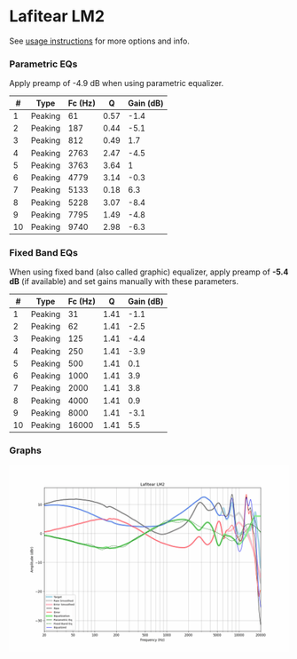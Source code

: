 # Lafitear LM2
See [usage instructions](https://github.com/jaakkopasanen/AutoEq#usage) for more options and info.

### Parametric EQs
Apply preamp of -4.9 dB when using parametric equalizer.

|   # | Type    |   Fc (Hz) |    Q |   Gain (dB) |
|-----|---------|-----------|------|-------------|
|   1 | Peaking |        61 | 0.57 |        -1.4 |
|   2 | Peaking |       187 | 0.44 |        -5.1 |
|   3 | Peaking |       812 | 0.49 |         1.7 |
|   4 | Peaking |      2763 | 2.47 |        -4.5 |
|   5 | Peaking |      3763 | 3.64 |         1   |
|   6 | Peaking |      4779 | 3.14 |        -0.3 |
|   7 | Peaking |      5133 | 0.18 |         6.3 |
|   8 | Peaking |      5228 | 3.07 |        -8.4 |
|   9 | Peaking |      7795 | 1.49 |        -4.8 |
|  10 | Peaking |      9740 | 2.98 |        -6.3 |

### Fixed Band EQs
When using fixed band (also called graphic) equalizer, apply preamp of **-5.4 dB** (if available) and set gains manually with these parameters.

|   # | Type    |   Fc (Hz) |    Q |   Gain (dB) |
|-----|---------|-----------|------|-------------|
|   1 | Peaking |        31 | 1.41 |        -1.1 |
|   2 | Peaking |        62 | 1.41 |        -2.5 |
|   3 | Peaking |       125 | 1.41 |        -4.4 |
|   4 | Peaking |       250 | 1.41 |        -3.9 |
|   5 | Peaking |       500 | 1.41 |         0.1 |
|   6 | Peaking |      1000 | 1.41 |         3.9 |
|   7 | Peaking |      2000 | 1.41 |         3.8 |
|   8 | Peaking |      4000 | 1.41 |         0.9 |
|   9 | Peaking |      8000 | 1.41 |        -3.1 |
|  10 | Peaking |     16000 | 1.41 |         5.5 |

### Graphs
![](./Lafitear%20LM2.png)
